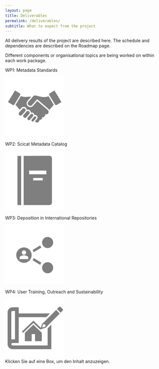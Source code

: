 ```yaml
---
layout: page
title: Deliverables
permalink: /deliverables/
subtitle: What to expect from the project
---
```


All delivery results of the project are described here. The schedule and dependencies are described on the Roadmap page. 

Different components or organisational topics are being worked on within each work package.

<html lang="en">
<head>
    <meta charset="UTF-8">
    <meta name="viewport" content="width=device-width, initial-scale=1.0">
    <title>Deliverables</title>
</head>
<body>

<div class="deliverable-container">
    <div class="deliverable-box" id="box-1" onclick="showContent(1, false)">
        <p>WP1: Metadata Standards</p>
        <img src="/assets/img/wp/WP1.svg" alt="Metadata Standards Image">
    </div>
    <div class="deliverable-box" id="box-2" onclick="showContent(2, false)">
        <p>WP2: Scicat Metadata Catalog</p>
        <img src="/assets/img/wp/WP2.svg" alt="Scicat Metadata Catalog Image">
    </div>
    <div class="deliverable-box" id="box-3" onclick="showContent(3, false)">
        <p>WP3: Deposition in International Repositories</p>
        <img src="/assets/img/wp/WP3.svg" alt="Deposition in International Repositories Image">
    </div>
    <div class="deliverable-box" id="box-4" onclick="showContent(4, false)">
        <p>WP4: User Training, Outreach and Sustainability</p>
        <img src="/assets/img/wp/WP4.svg" alt="User Training, Outreach and Sustainability Image">
    </div>
</div>

<div id="deliverable-content" class="deliverable-content">
    Klicken Sie auf eine Box, um den Inhalt anzuzeigen.
</div>

<script>
    function showContent(boxNumber, init) {
        const urls = {
            1: '/deliverable-wp1/',
            2: '/deliverable-wp2/',
            3: '/deliverable-wp3/',
            4: '/deliverable-wp4/',
        };

        fetch(urls[boxNumber])
            .then(response => response.text())
            .then(data => {
                const parser = new DOMParser();
                const doc = parser.parseFromString(data, 'text/html');
                const mainContent = doc.querySelector('div[role="main"]');
                if (mainContent) {
                    const innerDiv = mainContent.querySelector('div');
                    const innerInnerDiv = innerDiv.querySelector('div');
                    if (innerInnerDiv) {
                        document.getElementById('deliverable-content').innerHTML = innerInnerDiv.innerHTML;
                    } else {
                        document.getElementById('deliverable-content').innerHTML = 'The inner content could not be found.';
                    }
                } else {
                    document.getElementById('deliverable-content').innerHTML = 'The content could not be found.';
                }

                // Highlight active box
                const boxes = document.querySelectorAll('.deliverable-box');
                boxes.forEach(box => box.classList.remove('active'));
                boxes[boxNumber - 1].classList.add('active');

                if (!init) {
                    const element = document.getElementById('deliverable-content');
                    const yOffset = -100; // Höhe des Offsets, z.B. die Höhe der Menüleiste
                    const y = element.getBoundingClientRect().top + window.pageYOffset + yOffset;
                    window.scrollTo({ top: y, behavior: 'smooth' });
                }
                
            })
            .catch(error => {
                document.getElementById('deliverable-content').innerHTML = 'The content could not be found.';
                console.error('Error fetching content:', error);
            });
    }

    // Automatically select Box 1 when the page loads
    document.addEventListener('DOMContentLoaded', () => {
        showContent(1, true);
    });
</script>

</body>
</html>
